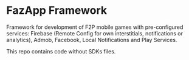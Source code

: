 # FazApp Framework
Framework for development of F2P mobile games with pre-configured services: Firebase (Remote Config for own interstitials, notifications or analytics), Admob, Facebook, Local Notifications  and Play Services.

This repo contains code without SDKs files.
